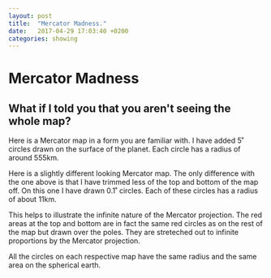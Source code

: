 ```yaml
---
layout: post
title:  "Mercator Madness."
date:   2017-04-29 17:03:40 +0200
categories: showing
---
```


<link rel="import" href="{{ site.url }}/assets/bower/globe-map/globe-map.html">
<script src="{{ site.url }}/assets/bower/d3/d3.min.js"></script>
<script src="{{ site.url }}/assets/bower/topojson/topojson.min.js"></script>

# Mercator Madness
## What if I told you that you aren't seeing the whole map?

Here is a Mercator map in a form you are familiar with. I have added 5˚ circles drawn on the surface of the planet. Each circle has a radius of around 555km.

<globe-map projections='["Mercator"]' width="800" height="800" config='{"rotation":{"enabled":false, "ui_enabled":false}, "nt_indicatrice":{"enabled":true}}'></globe-map>

Here is a slightly different looking Mercator map. The only difference with the one above is that I have trimmed less of the top and bottom of the map off. On this one I have drawn 0.1˚ circles. Each of these circles has a radius of about 11km.

This helps to illustrate the infinite nature of the Mercator projection. The red areas at the top and bottom are in fact the same red circles as on the rest of the map but drawn over the poles. They are streteched out to infinite proportions by the Mercator projection.

All the circles on each respective map have the same radius and the same area on the spherical earth.

<canvas id="mercator-madness-canvas"></canvas>
<script src="{{ site.url }}/scratch/mercator_madness.js">
</script>
